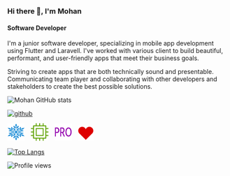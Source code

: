 ### Hi there 👋, I'm Mohan

#### Software Developer
I'm a junior software developer, specializing in mobile app development using Flutter and Laravell. I've worked with various client to build beautiful, performant, and user-friendly apps that meet their business goals.

Striving to create apps that are both technically sound and presentable. Communicating team player and collaborating with other developers and stakeholders to create the best possible solutions. 



![Mohan GitHub stats](https://github-readme-stats.vercel.app/api?username=mkdevman&hide=contribs,prs)

[<img src='https://cdn.jsdelivr.net/npm/simple-icons@3.0.1/icons/github.svg' alt='github' height='40'>](https://github.com/mkdevman)  

<a href='https://archiveprogram.github.com/'><img src='https://raw.githubusercontent.com/acervenky/animated-github-badges/master/assets/acbadge.gif' width='40' height='40'></a> <a href='https://docs.github.com/en/developers'><img src='https://raw.githubusercontent.com/acervenky/animated-github-badges/master/assets/devbadge.gif' width='40' height='40'></a> <a href='https://github.com/pricing'><img src='https://raw.githubusercontent.com/acervenky/animated-github-badges/master/assets/pro.gif' width='40' height='40'></a> <a href='https://docs.github.com/en/github/supporting-the-open-source-community-with-github-sponsors'><img src='https://raw.githubusercontent.com/acervenky/animated-github-badges/master/assets/sponsorbadge.gif' width='35' height='35'></a> 

[![Top Langs](https://github-readme-stats.vercel.app/api/top-langs/?username=mkdevman)](https://github.com/anuraghazra/github-readme-stats)

![Profile views](https://gpvc.arturio.dev/mkdevman)
